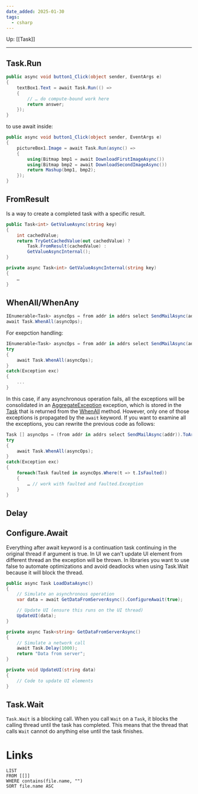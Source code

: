 ```yaml
---
date_added: 2025-01-30
tags:
  - csharp
---
```

Up: [[Task]]
___
 
## Task.Run

```cs
public async void button1_Click(object sender, EventArgs e)
{
    textBox1.Text = await Task.Run(() =>
    {
        // … do compute-bound work here
        return answer;
    });
}
```

to use await inside:

```cs
public async void button1_Click(object sender, EventArgs e)
{
    pictureBox1.Image = await Task.Run(async() =>
    {
        using(Bitmap bmp1 = await DownloadFirstImageAsync())
        using(Bitmap bmp2 = await DownloadSecondImageAsync())
        return Mashup(bmp1, bmp2);
    });
}
```

## FromResult

Is a way to create a completed task with a specific result.

```cs
public Task<int> GetValueAsync(string key)
{
    int cachedValue;
    return TryGetCachedValue(out cachedValue) ?
        Task.FromResult(cachedValue) :
        GetValueAsyncInternal();
}

private async Task<int> GetValueAsyncInternal(string key)
{
    …
}
```

## WhenAll/WhenAny

```cs
IEnumerable<Task> asyncOps = from addr in addrs select SendMailAsync(addr);
await Task.WhenAll(asyncOps);
```

For exepction handling:
```cs
IEnumerable<Task> asyncOps = from addr in addrs select SendMailAsync(addr);
try
{
    await Task.WhenAll(asyncOps);
}
catch(Exception exc)
{
    ...
}
```
In this case, if any asynchronous operation fails, all the exceptions will be consolidated in an [AggregateException](https://learn.microsoft.com/en-us/dotnet/api/system.aggregateexception) exception, which is stored in the [Task](https://learn.microsoft.com/en-us/dotnet/api/system.threading.tasks.task) that is returned from the [WhenAll](https://learn.microsoft.com/en-us/dotnet/api/system.threading.tasks.task.whenall) method. However, only one of those exceptions is propagated by the `await` keyword. If you want to examine all the exceptions, you can rewrite the previous code as follows:


```cs
Task [] asyncOps = (from addr in addrs select SendMailAsync(addr)).ToArray();
try
{
    await Task.WhenAll(asyncOps);
}
catch(Exception exc)
{
    foreach(Task faulted in asyncOps.Where(t => t.IsFaulted))
    {
        … // work with faulted and faulted.Exception
    }
}
```

## Delay

## Configure.Await

Everything after await keyword is a continuation task continuing in the original thread if argument is true. In UI we can't update UI element from different thread an the exception will be thrown. In libraries you want to use false to automate optimizations and avoid deadlocks when using Task.Wait because it will block the thread.

```cs
public async Task LoadDataAsync()
{
    // Simulate an asynchronous operation
    var data = await GetDataFromServerAsync().ConfigureAwait(true);

    // Update UI (ensure this runs on the UI thread)
    UpdateUI(data);
}

private async Task<string> GetDataFromServerAsync()
{
    // Simulate a network call
    await Task.Delay(1000);
    return "Data from server";
}

private void UpdateUI(string data)
{
    // Code to update UI elements
}
```

## Task.Wait

`Task.Wait` is a blocking call. When you call `Wait` on a `Task`, it blocks the calling thread until the task has completed. This means that the thread that calls `Wait` cannot do anything else until the task finishes.

# Links
```dataview
LIST
FROM [[]]
WHERE contains(file.name, "")
SORT file.name ASC
```
